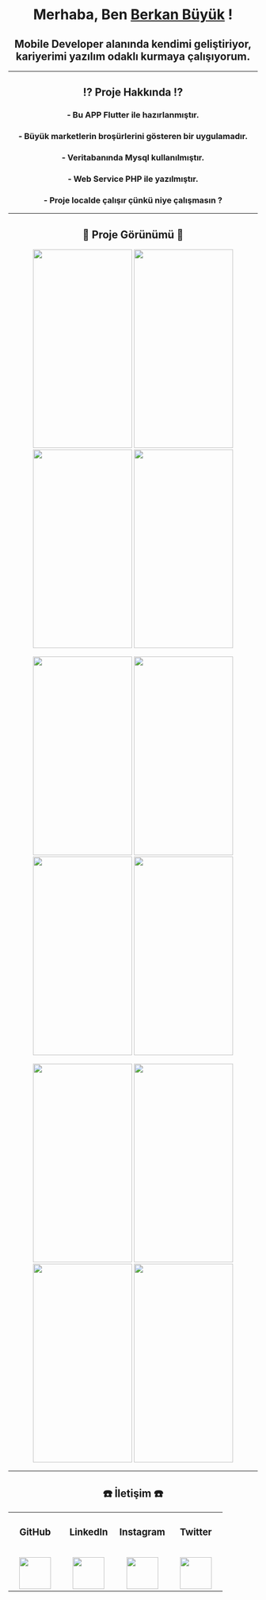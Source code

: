 <h1 align="center">Merhaba, Ben <a href="https://github.com/berkanbuyuk" target="_blank">Berkan Büyük</a> !</h1>
<h2 align="center">Mobile Developer alanında kendimi geliştiriyor, kariyerimi yazılım odaklı kurmaya çalışıyorum.</h1>

--- 

<h2 align="center">⁉️ Proje Hakkında ⁉️</h2>

<h3 align="center">- Bu APP Flutter ile hazırlanmıştır.</h3>
<h3 align="center">- Büyük marketlerin broşürlerini gösteren bir uygulamadır.</h3>
<h3 align="center">- Veritabanında Mysql kullanılmıştır.</h3>
<h3 align="center">- Web Service PHP ile yazılmıştır.</h3>
<h3 align="center">- Proje localde çalışır çünkü niye çalışmasın ?</h3>

---

<h2 align="center">👀 Proje Görünümü 👀</h2>
<p align="center">
  <img src="https://user-images.githubusercontent.com/82314218/144128874-223a7767-1ae8-48f7-9742-f1a4ced94d03.png" width="200" height="400" />
  <img src="https://user-images.githubusercontent.com/82314218/144253067-78702092-d5eb-4428-bfdf-01799c52bb5f.png" width="200" height="400" />
  <img src="https://user-images.githubusercontent.com/82314218/144129125-04214a0e-97ea-40f0-bfc9-aa6d82711797.png" width="200" height="400" />
  <img src="https://user-images.githubusercontent.com/82314218/144256714-d80d9431-2dcb-438d-bb5b-f0e5d97d8108.png" width="200" height="400" />
</p>
<p align="center">
  <img src="https://user-images.githubusercontent.com/82314218/144256891-be1c0486-bbbb-45f8-802f-bc1e30a81546.png" width="200" height="400" />
  <img src="https://user-images.githubusercontent.com/82314218/144256956-299c14b7-4d96-4f1c-a94c-33cbda4208c0.png" width="200" height="400" />
  <img src="https://user-images.githubusercontent.com/82314218/144129583-a67f6683-2004-4356-a013-c248e04ed82b.png" width="200" height="400" />
  <img src="https://user-images.githubusercontent.com/82314218/144129636-66da2211-6348-49b5-be72-4d42e64080c1.png" width="200" height="400" />
</p>
<p align="center">
  <img src="https://user-images.githubusercontent.com/82314218/144129690-5dbccd1d-b0de-4c8f-be43-c1e3dfc148f0.png" width="200" height="400" />
  <img src="https://user-images.githubusercontent.com/82314218/144130674-cf5e7a68-7406-4aaf-8557-fba4e3abe657.png" width="200" height="400" />
  <img src="https://user-images.githubusercontent.com/82314218/144130730-c9d0a8d2-1e11-497b-88d6-d48c23b4f83b.png" width="200" height="400" />
  <img src="https://user-images.githubusercontent.com/82314218/144130778-13df14d3-304a-4f7e-9815-9d0aeb7daa2b.png" width="200" height="400" />
</p>

---

<h2 align="center">☎️ İletişim ☎️</h2>

<table align="center">
  <tbody>
    <tr valign="top">
      <td width="25%" align="center">
        <h3>GitHub</h3><br>
       <a href='https://github.com/BerkanBuyuk'> <img height="64px" src="https://cdn.jsdelivr.net/npm/simple-icons@3.0.1/icons/github.svg"> </a>
      </td>
      <td width="25%" align="center">
        <h3>LinkedIn</h3><br>
       <a href='https://www.linkedin.com/in/berkanbuyuk/'> <img height="64px" src="https://cdn.jsdelivr.net/npm/simple-icons@3.0.1/icons/linkedin.svg"> </a>
      </td>
      <td width="25%" align="center">
        <h3>Instagram</h3><br>
       <a href='https://www.instagram.com/brknbyk/'> <img height="64px" src="https://cdn.jsdelivr.net/npm/simple-icons@3.0.1/icons/instagram.svg"> </a>
      </td>
      <td width="25%" align="center">
        <h3>Twitter</h3><br>
       <a href='https://twitter.com/brknbyk'> <img height="64px" src="https://cdn.jsdelivr.net/npm/simple-icons@3.0.1/icons/twitter.svg"> </a>
      </td>
    </tr>
  </tbody>
</table>